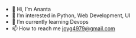 - 👋 Hi, I’m Ananta
- 👀 I’m interested in Python, Web Development, UI
- 🌱 I’m currently learning Devops
- 📫 How to reach me joyg4979@gmail.com

<!---
anantamitra/anantamitra is a ✨ special ✨ repository because its `README.md` (this file) appears on your GitHub profile.
You can click the Preview link to take a look at your changes.
--->
